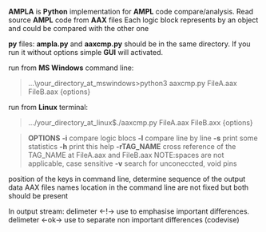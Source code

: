 **AMPLA** is **Python** implementation for **AMPL** code compare/analysis.
Read source **AMPL** code from **AAX** files
Each logic block represents by an object and could be compared with the other one

**py** files: **ampla.py** and **aaxcmp.py** should be in the same directory.
If you run it without options simple **GUI** will activated.

run from **MS Windows** command line:
> ...\your_directory_at_mswindows>python3 aaxcmp.py FileA.aax FileB.aax {options}

run from **Linux** terminal:
> .../your_directory_at_linux$./aaxcmp.py FileA.aax FileB.axx {options}

>**OPTIONS**
>**-i** compare logic blocs
>**-l** compare line by line
>**-s** print some statistics
>**-h** print this help
>**-rTAG_NAME** cross reference of the TAG_NAME at FileA.aax and FileB.aax NOTE:spaces are not applicable, case sensitive
>**-v** search for unconeccted, void pins

position of the keys in command line, determine sequence of the output data
AAX files names location in the command line are not fixed but both should be present

In output stream:
    delimeter   <-!->    use to emphasise important differences.
    delimeter   <-ok->   use to separate non important differences (codevise)

